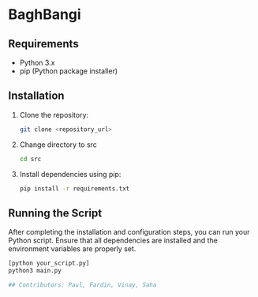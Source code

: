 # BaghBangi
## Requirements

- Python 3.x
- pip (Python package installer)

## Installation

1. Clone the repository:

    ```bash
    git clone <repository_url>
    ```
    
2. Change directory to src

    ```bash
    cd src
    ```

3. Install dependencies using pip:

    ```bash
    pip install -r requirements.txt
    ```

## Running the Script

After completing the installation and configuration steps, you can run your Python script. Ensure that all dependencies are installed and the environment variables are properly set.

```bash
[python your_script.py]
python3 main.py

## Contributors: Paul, Fardin, Vinay, Saha

